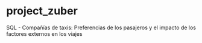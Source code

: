 # project_zuber
SQL - Compañías de taxis: Preferencias de los pasajeros y el impacto de los factores externos en los viajes
